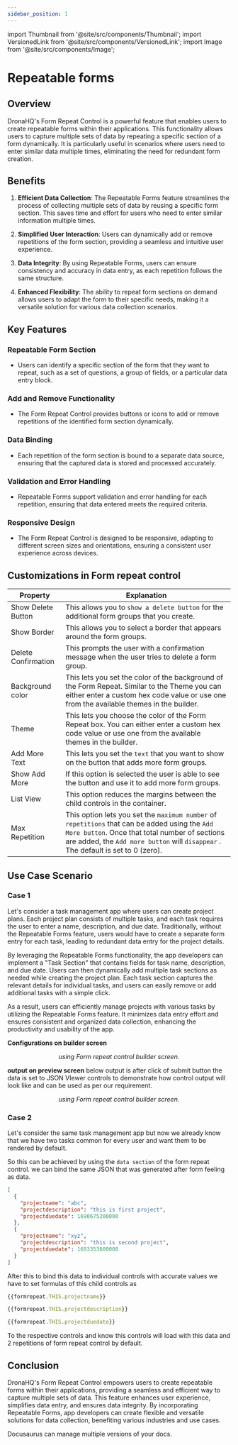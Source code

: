 ```yaml
---
sidebar_position: 1
---
```


import Thumbnail from '@site/src/components/Thumbnail';
import VersionedLink from '@site/src/components/VersionedLink';
import Image from '@site/src/components/Image';

# Repeatable forms

## Overview
DronaHQ's Form Repeat Control is a powerful feature that enables users to create repeatable forms within their applications. This functionality allows users to capture multiple sets of data by repeating a specific section of a form dynamically. It is particularly useful in scenarios where users need to enter similar data multiple times, eliminating the need for redundant form creation.

## Benefits

1. **Efficient Data Collection**: The Repeatable Forms feature streamlines the process of collecting multiple sets of data by reusing a specific form section. This saves time and effort for users who need to enter similar information multiple times.

2. **Simplified User Interaction**: Users can dynamically add or remove repetitions of the form section, providing a seamless and intuitive user experience.

3. **Data Integrity**: By using Repeatable Forms, users can ensure consistency and accuracy in data entry, as each repetition follows the same structure.

4. **Enhanced Flexibility**: The ability to repeat form sections on demand allows users to adapt the form to their specific needs, making it a versatile solution for various data collection scenarios.

## Key Features

### Repeatable Form Section
- Users can identify a specific section of the form that they want to repeat, such as a set of questions, a group of fields, or a particular data entry block.

### Add and Remove Functionality
- The Form Repeat Control provides buttons or icons to add or remove repetitions of the identified form section dynamically.

### Data Binding
- Each repetition of the form section is bound to a separate data source, ensuring that the captured data is stored and processed accurately.

### Validation and Error Handling
- Repeatable Forms support validation and error handling for each repetition, ensuring that data entered meets the required criteria.

### Responsive Design
- The Form Repeat Control is designed to be responsive, adapting to different screen sizes and orientations, ensuring a consistent user experience across devices.

## Customizations in Form repeat control

| Property | Explanation |
| ------------------ | -----------------------------------|
| Show Delete Button | This allows you to `show a delete button` for the additional form groups that you create. |
| Show Border  | This allows you to select a border that appears around the form groups. |
| Delete Confirmation |  This prompts the user with a confirmation message when the user tries to delete a form group. |
| Background color | This lets you set the color of the background of the Form Repeat. Similar to the Theme you can either enter a custom hex code value or use one from the available themes in the builder. |
| Theme |  This lets you choose the color of the Form Repeat box. You can either enter a custom hex code value or use one from the available themes in the builder.|
| Add More Text | This lets you set the `text` that you want to show on the button that adds more form groups. |
| Show Add More | If this option is selected the user is able to see the button and use it to add more form groups. |
| List View | This option reduces the margins between the child controls in the container. |
| Max Repetition | This option lets you set the `maximum number` of `repetitions` that can be added using the `Add More button`. Once that total number of sections are added, the `Add more button` will `disappear` . The default is set to 0 (zero). |

## Use Case Scenario

### Case 1

Let's consider a task management app where users can create project plans. Each project plan consists of multiple tasks, and each task requires the user to enter a name, description, and due date. Traditionally, without the Repeatable Forms feature, users would have to create a separate form entry for each task, leading to redundant data entry for the project details.

By leveraging the Repeatable Forms functionality, the app developers can implement a "Task Section" that contains fields for task name, description, and due date. Users can then dynamically add multiple task sections as needed while creating the project plan. Each task section captures the relevant details for individual tasks, and users can easily remove or add additional tasks with a simple click.

As a result, users can efficiently manage projects with various tasks by utilizing the Repeatable Forms feature. It minimizes data entry effort and ensures consistent and organized data collection, enhancing the productivity and usability of the app.

**Configurations on builder screen**
<figure>
  <Thumbnail src="/img/guides/repeatable-forms/repeatable-forms-usecase-building-screen.png" alt="Simple Database GUI" />
  <figcaption align='center'><i>using Form repeat control builder screen.</i></figcaption>
</figure>

**output on preview screen**
below output is after click of submit button the data is set to JSON VIewer controls to demonstrate how control output will look like and can be used as per our requirement.

<figure>
  <Thumbnail src="/img/guides/repeatable-forms/repeatable-forms-usecase-output-screen.png" alt="Simple Database GUI" />
  <figcaption align='center'><i>using Form repeat control builder screen.</i></figcaption>
</figure>

### Case 2

Let's consider the same task management app but now we already know that we have two tasks common for every user and want them to be rendered by default.

So this can be achieved by using the `data section` of the form repeat control. we can bind the same JSON that was generated after form feeling as data. 
```json
[
  {		
    "projectname": "abc",		
    "projectdescription": "this is first project",		
    "projectduedate": 1690675200000	
  },	
  {		
    "projectname": "xyz",		
    "projectdescription": "this is second project",		
    "projectduedate": 1693353600000	
  }
]
```
After this to bind this data to individual controls with accurate values we have to set formulas of this child controls as 
```javascript
{{formrepeat.THIS.projectname}}
```
```javascript
{{formrepeat.THIS.projectdescription}}
```
```javascript
{{formrepeat.THIS.projectduedate}}
```
To the respective controls and know this controls will load with this data and 2 repetitions of form repeat control by default.

## Conclusion

DronaHQ's Form Repeat Control empowers users to create repeatable forms within their applications, providing a seamless and efficient way to capture multiple sets of data. This feature enhances user experience, simplifies data entry, and ensures data integrity. By incorporating Repeatable Forms, app developers can create flexible and versatile solutions for data collection, benefiting various industries and use cases.

Docusaurus can manage multiple versions of your docs.